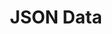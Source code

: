 ---
title: JSON Data
position:
parameters:
  - name:
    content:
content_markdown: |-
  Welcome to the GraphJS Library.

left_code_blocks:
  - code_block:
    title:
    language:
right_code_blocks:
  - code_block:
    title:
    language:
---